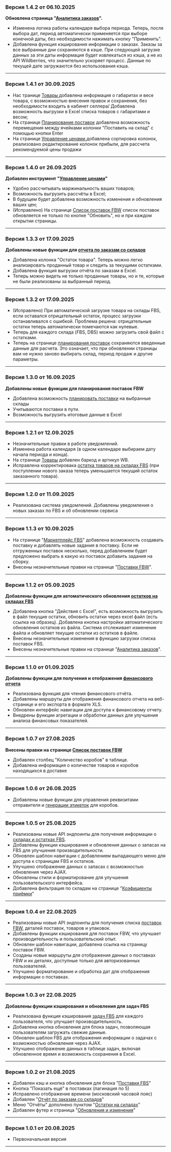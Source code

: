 ###  Версия 1.4.2 от 06.10.2025
**Обновлена страница "[Аналитика заказов](/orders)".**
* Изменена логика работы календаря выбора периода. Теперь, после выбора дат, период автоматически применяется при выборе конечной даты, без необходимости нажимать кнопку "Применить".
* Добавлена функция кэширования информации о заказах. Заказы за все выбранные дни сохраняются в кэше. При следующей загрузке данных за эти даты информация будет извлекаться из кэша, а не из API Wildberries, что значительно ускоряет процесс. Данные по текущей дате загружаются без использования кэша.
---
###  Версия 1.4.1 от 30.09.2025
* Нас транице [ Товары ](/products) добавлена информация о габаритах и весе товара, с возможностью внесения правок и сохранения, без необходимости входить в кабинет селлера/ Добавлена возможность выгрузки в Excel списка товаров с габаритами и весом;
* На странице [Планирование поставок](/fbw/planning) добавлена возможность перемещения между ячейками колонки "Поставить на склад" с помощью кнопки Enter
* На странице [Управление ценами ](/tools/prices) добавлена сортировка колонок, реализовано редактирование колонок прибыли, для рассчета рекомендуемой цены продажи
---
###  Версия 1.4.0 от 26.09.2025
**Добавлен инструмент "[Управление ценами](/tools/prices)"**
* Удобно рассчитывать маржинальность ваших товаров;
* Возможность выгрузить рассчёты в Excel;
* В будущем будет добавлена возможность изменения и обновления ваших цен;
* (Исправлено) На странице [Список поставок FBW](/fbw) список поставок обновляется не только по кнопке "Обновить", но и при каждом открытии страницы.
---
###  Версия 1.3.3 от 17.09.2025
**Добавлены новые функции для [отчета по заказам со складов](/report/sales)**
* Добавлена колонка "Остаток товара". Теперь можно легко анализировать проданный товар и следить за текущими остатками.
* Добавлена функция выгрузки отчёта по заказам в Excel.
* Теперь можно видеть не только проданные товары, но и те, которые не были реализованы за выбранный период.
---
###  Версия 1.3.2 от 17.09.2025
* (Исправлено) При автоматической загрузке товара на склады FBS, если оставался отрицательный остаток, процесс загрузки останавливался с ошибкой. Проблема решена: отрицательные остатки теперь автоматически помечаются как нулевые.
* Теперь для каждого склада (FBS, DBS) можно загрузить свой файл с остатками.
* Теперь на странице [планирования поставок](/fbw/planning) сохраняются введенные данные для расчета. Это означает, что при обновлении страницы вам не нужно заново выбирать склад, период продаж и другие параметры.
---
###  Версия 1.3.0 от 16.09.2025
**Добавлены новые функции для планирования поставок FBW**
* Добавлена возможность [планировать поставки](/fbw/planning) на выбранные склады
* Учитываются поставки в пути.
* Возможность выгрузить итоговые данные в Excel
---
###  Версия 1.2.1 от 12.09.2025
* Незначительные правки в работе уведомлений.
* Изменена работа календаря (в одном календаре выбираем дату начала периода и конца).
* На странице [Товары](/products) добавлен баркод и артикул WB.
* Исправлена корректировака [остатка товаров на складах FBS](/fbs-stock) (при поступлении нового заказа теперь уменьшается текущий остаток заказанного товара). 
---
###  Версия 1.2.0 от 11.09.2025
* Реализована система уведомлений. Добавлены уведомления о новых заказах по FBS и об обновлении сервиса
---
###  Версия 1.1.3 от 10.09.2025
* На странице "[Маркетплейс FBS](/fbs)" добавлена возможность создавать поставку и добавлять новые задания в поставку. Если не отгруженных поставок несколько, перед добавлением будет предложено выбрать в какую из поставок добавить задания на сборку.  
* Внесены незначительные правки на странице "[Поставки FBW](/fbw)".
---
###  Версия 1.1.2 от 05.09.2025
**Добавлены функции для автоматического обновления [остатков на складах FBS](/fbs-stock)**
* Добавлена кнопка "Действия с Excel", есть возможность выгрузить в файл текущие остатки, обновить остатки через excel файл (есть ссылка на образец). Добавлена кнопка настройки автоматического обновления остатков из файла. Система отслеживает изменение файла и обновляет текущие остатки из остатков в файле.
* Внесены незначительные изменения в функцию загрузки списка поставок FBS.
* Внесены незначительные правки на странице "[Аналитика заказов](/orders)".
---
###  Версия 1.1.0 от 01.09.2025
**Добавлены функции для получения и отображения [финансового отчета](/report/finance)**
* Реализована функция для чтения финансового отчёта.
* Добавлены маршруты для отображения финансового отчета на веб-странице и его экспорта в формате XLS.
* Обновлен интерфейс навигации для доступа к финансовому отчету.
* Внедрены функции агрегации и обработки данных для улучшения анализа финансовых показателей.
---
###  Версия 1.0.7 от 27.08.2025
**Внесены правки на странице [Список поставок FBW](/fbw)**
* Добавлен столбец "Количество коробов" в таблице.
* Добавлена информация о количестве товаров и коробов находящихся в доставке
---
###  Версия 1.0.6 от 26.08.2025
* Добавлены новые функции для управления реквизитами отправителя и [генерации этикеток](/tools/labels) для коробов.
---
###  Версия 1.0.5 от 25.08.2025

* Реализованы новые API эндпоинты для получения информации о [складах и остатках FBS](/fbs-stock).
* Добавлены функции кэширования и обновления данных о запасах на FBS для улучшения производительности.
* Обновлен шаблон навигации с добавлением выпадающего меню для доступа к страницам FBS и остатков.
* Улучшено отображение данных о запасах с возможностью обновления через AJAX.
* Обновлены стили и форматирование для улучшения пользовательского интерфейса.
* Добавлена фильтрация по складам на странице "[Коэфициенты приёмки](/coefficients)"
---
###  Версия 1.0.4 от 22.08.2025
* Реализованы новые API эндпоинты для получения списка [поставок FBW](/fbw), деталей поставок, товаров и упаковок.
* Добавлены функции кэширования для поставок FBW, что улучшает производительность и пользовательский опыт.
* Обновлен шаблон навигации, добавлена ссылка на страницу поставок FBW.
* Созданы новые маршруты для отображения данных о поставках FBW и их деталях, доступные только для авторизованных пользователей.
* Улучшено форматирование и обработка дат для отображения информации о поставках.
---
###  Версия 1.0.3 от 22.08.2025
**Добавлены функции кэширования и обновления для задач FBS**
* Реализована функция кэширования [задач FBS](/fbs) для каждого пользователя, что улучшает производительность.
* Добавлена кнопка обновления для блока задач, позволяющая пользователям загружать свежие данные.
* Обновлен шаблон FBS для отображения информации о задачах с возможностью обновления через AJAX.
* Улучшено отображение данных в таблице задач, включая обновленное время и возможность сохранения в Excel.
---
### Версия 1.0.2 от 21.08.2025

*  Добавлен кэш и кнопка обновления для блока "[Поставки FBS](/fbs)"
*  Кнопка "Показать ещё" в поставках (пагинация по 5)
*  Исправлено отображение времени (московский часовой пояс)
*  Добавлен "[Отчёт по заказам со складов](/report/sales)"
*  Меню "Отчёты" дополнено пунктом "[Остатки на складах](/stocks)"
*  Добавлен футер и страница "[Обновления и изменения](/changelog)"

---

### Версия 1.0.1 от 20.08.2025

*  Первоначальная версия
---